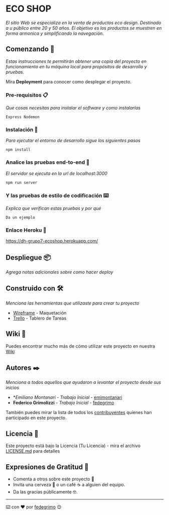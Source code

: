 # ECO SHOP

_El sitio Web se especializa en la venta de productos eco design. Destinado a u público entre 20 y 50 años. El objetivo es los productos se muestren en forma armonica y simplificando la navegación._

## Comenzando 🚀

_Estas instrucciones te permitirán obtener una copia del proyecto en funcionamiento en tu máquina local para propósitos de desarrollo y pruebas._

Mira **Deployment** para conocer como desplegar el proyecto.


### Pre-requisitos 📋

_Que cosas necesitas para instalar el software y como instalarlas_

```
Express Nodemon
```

### Instalación 🔧

_Para ejecutar el entorno de desarrollo sigue los siguientes pasos_

```
npm install
```

### Analice las pruebas end-to-end 🔩

_El servidor se ejecuta en la url de localhost:3000_

```
npm run server
```

### Y las pruebas de estilo de codificación ⌨️

_Explica que verifican estas pruebas y por qué_

```
Da un ejemplo
```

### Enlace Heroku 🔗

https://dh-grupo7-ecoshop.herokuapp.com/

## Despliegue 📦

_Agrega notas adicionales sobre como hacer deploy_

## Construido con 🛠️

_Menciona las herramientas que utilizaste para crear tu proyecto_

* [Wireframe](http://www.wireframe.cc/) - Maquetación
* [Trello](https://trello.com/) - Tablero de Tareas


## Wiki 📖

Puedes encontrar mucho más de cómo utilizar este proyecto en nuestra [Wiki](https://github.com/tu/proyecto/wiki)

## Autores ✒️

_Menciona a todos aquellos que ayudaron a levantar el proyecto desde sus inicios_

* **Emiliano Montanari* - *Trabajo Inicial* - [emimontanari](https://github.com/emimontanari)
* **Federico Grimolizzi** - *Trabajo Inicial* - [fedegrimo](https://github.com/fedegrimo)

También puedes mirar la lista de todos los [contribuyentes](https://github.com/fedegrimo/grupo_7_EcoShop/graphs/contributors) quíenes han participado en este proyecto. 

## Licencia 📄

Este proyecto está bajo la Licencia (Tu Licencia) - mira el archivo [LICENSE.md](LICENSE.md) para detalles

## Expresiones de Gratitud 🎁

* Comenta a otros sobre este proyecto 📢
* Invita una cerveza 🍺 o un café ☕ a alguien del equipo. 
* Da las gracias públicamente 🤓.


---
⌨️ con ❤️ por [fedegrimo](https://github.com/fedegrimo) 😊
